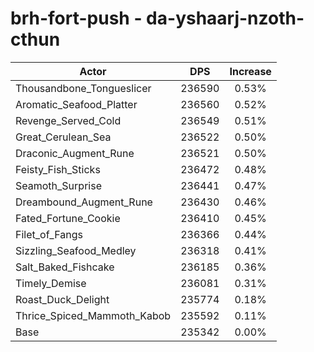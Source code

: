 # brh-fort-push - da-yshaarj-nzoth-cthun
| Actor | DPS | Increase |
|---|:---:|:---:|
|Thousandbone_Tongueslicer|236590|0.53%|
|Aromatic_Seafood_Platter|236560|0.52%|
|Revenge_Served_Cold|236549|0.51%|
|Great_Cerulean_Sea|236522|0.50%|
|Draconic_Augment_Rune|236521|0.50%|
|Feisty_Fish_Sticks|236472|0.48%|
|Seamoth_Surprise|236441|0.47%|
|Dreambound_Augment_Rune|236430|0.46%|
|Fated_Fortune_Cookie|236410|0.45%|
|Filet_of_Fangs|236366|0.44%|
|Sizzling_Seafood_Medley|236318|0.41%|
|Salt_Baked_Fishcake|236185|0.36%|
|Timely_Demise|236081|0.31%|
|Roast_Duck_Delight|235774|0.18%|
|Thrice_Spiced_Mammoth_Kabob|235592|0.11%|
|Base|235342|0.00%|

